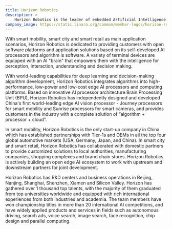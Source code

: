 ```yaml
---
title: Horizon Robotics
description: >
    Horizon Robotics is the leader of embedded Artificial Intelligence. The company is dedicated to providing integrated and open embedded Artificial Intelligence solutions of high performance, low power, and low cost.
company_image: https://static.linaro.org/common/member-logos/horizon-robotics.jpg
---
```

With smart mobility, smart city and smart retail as main application scenarios, Horizon Robotics is dedicated to providing customers with open software platforms and application solutions based on its self-developed AI processors and algorithm is software. A variety of terminal devices are equipped with an AI "brain" that empowers them with the intelligence for perception, interaction, understanding and decision making.

With world-leading capabilities for deep learning and decision-making algorithm development, Horizon Robotics integrates algorithms into high-performance, low-power and low-cost edge AI processors and computing platforms. Based on innovative AI processor architecture Brain Processing Unit (BPU), Horizon Robotics has independently designed and developed China's first world-leading edge AI vision processor - Journey processors for smart mobility and Sunrise processors for smart cameras, and provides customers in the industry with a complete solution of “algorithm + processor + cloud”.

In smart mobility, Horizon Robotics is the only start-up company in China which has established partnerships with Tier-1s and OEMs in all the top four global automotive markets (USA, Germany, Japan, and China). In smart city and smart retail, Horizon Robotics has collaborated with domestic partners to provide customized solutions to local authorities, manufacturing companies, shopping complexes and brand chain stores. Horizon Robotics is actively building an open edge AI ecosystem to work with upstream and downstream partners for joint development.

Horizon Robotics has R&D centers and business operations in Beijing, Nanjing, Shanghai, Shenzhen, Xiamen and Silicon Valley. Horizon has gathered over 1 thousand top talents, with the majority of them graduated from top universities worldwide and equipped with rich international experiences from both industries and academia. The team members have won championship titles in more than 20 international AI competitions, and have widely applied products and services in fields such as autonomous driving, search ads, voice search, image search, face recognition, chip design and parallel computing.

